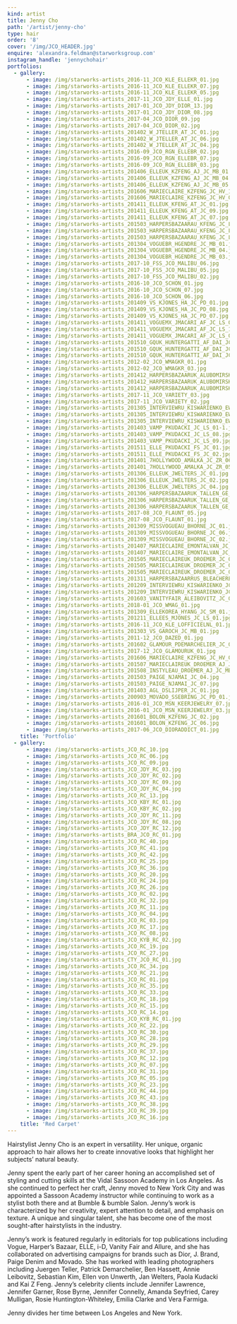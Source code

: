 ```yaml
---
kind: artist
title: Jenny Cho
path: '/artist/jenny-cho'
type: hair
order: '8'
cover: '/img/JCO_HEADER.jpg'
enquire: 'alexandra.feldman@starworksgroup.com'
instagram_handle: 'jennychohair'
portfolios:
  - gallery:
      - image: /img/starworks-artists_2016-11_JCO_KLE_ELLEKR_01.jpg
      - image: /img/starworks-artists_2016-11_JCO_KLE_ELLEKR_07.jpg
      - image: /img/starworks-artists_2016-11_JCO_KLE_ELLEKR_05.jpg
      - image: /img/starworks-artists_2017-11_JCO_JDY_ELLE_01.jpg
      - image: /img/starworks-artists_2017-01_JCO_JDY_DIOR_13.jpg
      - image: /img/starworks-artists_2017-01_JCO_JDY_DIOR_08.jpg
      - image: /img/starworks-artists_2017-04_JCO_DIOR_09.jpg
      - image: /img/starworks-artists_2017-04_JCO_DIOR_02.jpg
      - image: /img/starworks-artists_201402_W_JTELLER_AT_JC_01.jpg
      - image: /img/starworks-artists_201402_W_JTELLER_AT_JC_06.jpg
      - image: /img/starworks-artists_201402_W_JTELLER_AT_JC_04.jpg
      - image: /img/starworks-artists_2016-09_JCO_RGN_ELLEBR_02.jpg
      - image: /img/starworks-artists_2016-09_JCO_RGN_ELLEBR_07.jpg
      - image: /img/starworks-artists_2016-09_JCO_RGN_ELLEBR_03.jpg
      - image: /img/starworks-artists_201406_ELLEUK_KZFENG_AJ_JC_MB_01.jpg
      - image: /img/starworks-artists_201406_ELLEUK_KZFENG_AJ_JC_MB_04.jpg
      - image: /img/starworks-artists_201406_ELLEUK_KZFENG_AJ_JC_MB_05.jpg
      - image: /img/starworks-artists_201606_MARIECLAIRE_KZFENG_JC_HV_10.jpg
      - image: /img/starworks-artists_201606_MARIECLAIRE_KZFENG_JC_HV_02.jpg
      - image: /img/starworks-artists_201411_ELLEUK_KFENG_AT_JC_01.jpg
      - image: /img/starworks-artists_201411_ELLEUK_KFENG_AT_JC_09.jpg
      - image: /img/starworks-artists_201411_ELLEUK_KFENG_AT_JC_07.jpg
      - image: /img/starworks-artists_201503_HARPERSBAZAARAU_KFENG_JC_LS_01.jpg
      - image: /img/starworks-artists_201503_HARPERSBAZAARAU_KFENG_JC_LS_03.jpg
      - image: /img/starworks-artists_201503_HARPERSBAZAARAU_KFENG_JC_LS_05.jpg
      - image: /img/starworks-artists_201304_VOGUEBR_HGENDRE_JC_MB_01.jpg
      - image: /img/starworks-artists_201304_VOGUEBR_HGENDRE_JC_MB_04.jpg
      - image: /img/starworks-artists_201304_VOGUEBR_HGENDRE_JC_MB_03.jpg
      - image: /img/starworks-artists_2017-10_FSS_JCO_MALIBU_06.jpg
      - image: /img/starworks-artists_2017-10_FSS_JCO_MALIBU_05.jpg
      - image: /img/starworks-artists_2017-10_FSS_JCO_MALIBU_02.jpg
      - image: /img/starworks-artists_2016-10_JCO_SCHON_01.jpg
      - image: /img/starworks-artists_2016-10_JCO_SCHON_07.jpg
      - image: /img/starworks-artists_2016-10_JCO_SCHON_06.jpg
      - image: /img/starworks-artists_201409_VS_KJONES_HA_JC_PD_01.jpg
      - image: /img/starworks-artists_201409_VS_KJONES_HA_JC_PD_08.jpg
      - image: /img/starworks-artists_201409_VS_KJONES_HA_JC_PD_07.jpg
      - image: /img/starworks-artists_201411_VOGUEMX_JMACARI_AF_JC_LS_02.jpg
      - image: /img/starworks-artists_201411_VOGUEMX_JMACARI_AF_JC_LS_11.jpg
      - image: /img/starworks-artists_201411_VOGUEMX_JMACARI_AF_JC_LS_08.jpg
      - image: /img/starworks-artists_201510_GQUK_HUNTERGATTI_AF_DAI_JC_MB_09.jpg
      - image: /img/starworks-artists_201510_GQUK_HUNTERGATTI_AF_DAI_JC_MB_03.jpg
      - image: /img/starworks-artists_201510_GQUK_HUNTERGATTI_AF_DAI_JC_MB_05.jpg
      - image: /img/starworks-artists_2012-02_JCO_WMAGKR_01.jpg
      - image: /img/starworks-artists_2012-02_JCO_WMAGKR_03.jpg
      - image: /img/starworks-artists_201412_HARPERSBAZAARUK_ALUBOMIRSKI_GE_JC_02.jpg
      - image: /img/starworks-artists_201412_HARPERSBAZAARUK_ALUBOMIRSKI_GE_JC_04.jpg
      - image: /img/starworks-artists_201412_HARPERSBAZAARUK_ALUBOMIRSKI_GE_JC_11.jpg
      - image: /img/starworks-artists_2017-11_JCO_VARIETY_03.jpg
      - image: /img/starworks-artists_2017-11_JCO_VARIETY_02.jpg
      - image: /img/starworks-artists_201305_INTERVIEWRU_KISWARIENKO_EWH_GE_JC_01.jpg
      - image: /img/starworks-artists_201305_INTERVIEWRU_KISWARIENKO_EWH_GE_JC_05.jpg
      - image: /img/starworks-artists_201305_INTERVIEWRU_KISWARIENKO_EWH_GE_JC_04.jpg
      - image: /img/starworks-artists_201403_VAMP_PKUDACKI_JC_LS_01-1.jpg
      - image: /img/starworks-artists_201403_VAMP_PKUDACKI_JC_LS_08.jpg
      - image: /img/starworks-artists_201403_VAMP_PKUDACKI_JC_LS_09.jpg
      - image: /img/starworks-artists_201511_ELLE_PKUDACKI_FS_JC_01.jpg
      - image: /img/starworks-artists_201511_ELLE_PKUDACKI_FS_JC_02.jpg
      - image: /img/starworks-artists_201401_7HOLLYWOOD_AMALKA_JC_ZR_06.jpg
      - image: /img/starworks-artists_201401_7HOLLYWOOD_AMALKA_JC_ZR_05.jpg
      - image: /img/starworks-artists_201306_ELLEUK_JWELTERS_JC_01.jpg
      - image: /img/starworks-artists_201306_ELLEUK_JWELTERS_JC_02.jpg
      - image: /img/starworks-artists_201306_ELLEUK_JWELTERS_JC_04.jpg
      - image: /img/starworks-artists_201306_HARPERSBAZAARUK_TALLEN_GE_JC_01.jpg
      - image: /img/starworks-artists_201306_HARPERSBAZAARUK_TALLEN_GE_JC_07.jpg
      - image: /img/starworks-artists_201306_HARPERSBAZAARUK_TALLEN_GE_JC_08.jpg
      - image: /img/starworks-artists_2017-08_JCO_FLAUNT_05.jpg
      - image: /img/starworks-artists_2017-08_JCO_FLAUNT_01.jpg
      - image: /img/starworks-artists_201309_MISSVOGUEAU_BHORNE_JC_01.jpg
      - image: /img/starworks-artists_201309_MISSVOGUEAU_BHORNE_JC_06.jpg
      - image: /img/starworks-artists_201309_MISSVOGUEAU_BHORNE_JC_02.jpg
      - image: /img/starworks-artists_201407_MARIECLAIRE_EMONTALVAN_JC_01.jpg
      - image: /img/starworks-artists_201407_MARIECLAIRE_EMONTALVAN_JC_02.jpg
      - image: /img/starworks-artists_201505_MARIECLAIREUK_DROEMER_JC_01.jpg
      - image: /img/starworks-artists_201505_MARIECLAIREUK_DROEMER_JC_03.jpg
      - image: /img/starworks-artists_201505_MARIECLAIREUK_DROEMER_JC_09.jpg
      - image: /img/starworks-artists_201311_HARPERSBAZAARRUS_BLEACHEREVERARD_JC_01.jpg
      - image: /img/starworks-artists_201209_INTERVIEWRU_KISWARIENKO_JC_05.jpg
      - image: /img/starworks-artists_201209_INTERVIEWRU_KISWARIENKO_JC_12.jpg
      - image: /img/starworks-artists_201603_VANITYFAIR_ALEIBOVITZ_JC_01.jpg
      - image: /img/starworks-artists_2018-01_JCO_WMAG_01.jpg
      - image: /img/starworks-artists_201309_ELLEKOREA_HYANG_JC_SM_01.jpg
      - image: /img/starworks-artists_201211_ELLEES_MJONES_JC_LS_01.jpg
      - image: /img/starworks-artists_2016-11_JCO_KLE_LOFFICIELNL_01.jpg
      - image: /img/starworks-artists_201303_VS_GAROCH_JC_MB_01.jpg
      - image: /img/starworks-artists_2011-12_JCO_DAZED_01.jpg
      - image: /img/starworks-artists_201602_GLAMOUR_PDEMARCHELIER_JC_01.jpg
      - image: /img/starworks-artists_2017-12_JCO_GLAMOURUK_01.jpg
      - image: /img/starworks-artists_201606_MARIECLAIRE_KZFENG_JC_HV_01.jpg
      - image: /img/starworks-artists_201507_MARIECLAIREUK_DROEMER_AJ_JC_MB_01.jpg
      - image: /img/starworks-artists_201508_INSTYLEAU_DROEMER_AJ_JC_MB_01.jpg
      - image: /img/starworks-artists_201503_PAIGE_NJAMAI_JC_04.jpg
      - image: /img/starworks-artists_201503_PAIGE_NJAMAI_JC_07.jpg
      - image: /img/starworks-artists_201403_AGL_DSLIJPER_JC_01.jpg
      - image: /img/starworks-artists_200903_MOVADO_SSEBRING_JC_PD_01.jpg
      - image: /img/starworks-artists_2016-01_JCO_MSN_KEERJEWELRY_07.jpg
      - image: /img/starworks-artists_2016-01_JCO_MSN_KEERJEWELRY_03.jpg
      - image: /img/starworks-artists_201601_BOLON_KZFENG_JC_02.jpg
      - image: /img/starworks-artists_201601_BOLON_KZFENG_JC_06.jpg
      - image: /img/starworks-artists_2017-06_JCO_DIORADDICT_01.jpg
    title: 'Portfolio'
  - gallery:
      - image: /img/starworks-artists_JCO_RC_10.jpg
      - image: /img/starworks-artists_JCO_RC_06.jpg
      - image: /img/starworks-artists_JCO_RC_09.jpg
      - image: /img/starworks-artists_JCO_JDY_RC_03.jpg
      - image: /img/starworks-artists_JCO_JDY_RC_02.jpg
      - image: /img/starworks-artists_JCO_JDY_RC_09.jpg
      - image: /img/starworks-artists_JCO_JDY_RC_04.jpg
      - image: /img/starworks-artists_JCO_RC_13.jpg
      - image: /img/starworks-artists_JCO_KBY_RC_01.jpg
      - image: /img/starworks-artists_JCO_KBY_RC_02.jpg
      - image: /img/starworks-artists_JCO_JDY_RC_11.jpg
      - image: /img/starworks-artists_JCO_JDY_RC_08.jpg
      - image: /img/starworks-artists_JCO_JDY_RC_12.jpg
      - image: /img/starworks-artists_BRA_JCO_RC_01.jpg
      - image: /img/starworks-artists_JCO_RC_40.jpg
      - image: /img/starworks-artists_JCO_RC_41.jpg
      - image: /img/starworks-artists_JCO_RC_42.jpg
      - image: /img/starworks-artists_JCO_RC_25.jpg
      - image: /img/starworks-artists_JCO_RC_36.jpg
      - image: /img/starworks-artists_JCO_RC_20.jpg
      - image: /img/starworks-artists_JCO_RC_24.jpg
      - image: /img/starworks-artists_JCO_RC_26.jpg
      - image: /img/starworks-artists_JCO_RC_02.jpg
      - image: /img/starworks-artists_JCO_RC_32.jpg
      - image: /img/starworks-artists_JCO_RC_11.jpg
      - image: /img/starworks-artists_JCO_RC_04.jpg
      - image: /img/starworks-artists_JCO_RC_03.jpg
      - image: /img/starworks-artists_JCO_RC_17.jpg
      - image: /img/starworks-artists_JCO_RC_08.jpg
      - image: /img/starworks-artists_JCO_KYB_RC_02.jpg
      - image: /img/starworks-artists_JCO_RC_19.jpg
      - image: /img/starworks-artists_JCO_RC_27.jpg
      - image: /img/starworks-artists_CTY_JCO_RC_01.jpg
      - image: /img/starworks-artists_JCO_RC_34.jpg
      - image: /img/starworks-artists_JCO_RC_21.jpg
      - image: /img/starworks-artists_JCO_RC_01.jpg
      - image: /img/starworks-artists_JCO_RC_35.jpg
      - image: /img/starworks-artists_JCO_RC_33.jpg
      - image: /img/starworks-artists_JCO_RC_18.jpg
      - image: /img/starworks-artists_JCO_RC_15.jpg
      - image: /img/starworks-artists_JCO_RC_14.jpg
      - image: /img/starworks-artists_JCO_KYB_RC_01.jpg
      - image: /img/starworks-artists_JCO_RC_22.jpg
      - image: /img/starworks-artists_JCO_RC_30.jpg
      - image: /img/starworks-artists_JCO_RC_28.jpg
      - image: /img/starworks-artists_JCO_RC_29.jpg
      - image: /img/starworks-artists_JCO_RC_37.jpg
      - image: /img/starworks-artists_JCO_RC_12.jpg
      - image: /img/starworks-artists_JCO_RC_07.jpg
      - image: /img/starworks-artists_JCO_RC_31.jpg
      - image: /img/starworks-artists_JCO_RC_05.jpg
      - image: /img/starworks-artists_JCO_RC_23.jpg
      - image: /img/starworks-artists_JCO_RC_44.jpg
      - image: /img/starworks-artists_JCO_RC_43.jpg
      - image: /img/starworks-artists_JCO_RC_38.jpg
      - image: /img/starworks-artists_JCO_RC_39.jpg
      - image: /img/starworks-artists_JCO_RC_16.jpg
    title: 'Red Carpet'
---
```

Hairstylist Jenny Cho is an expert in versatility. Her unique, organic approach to hair allows her to create innovative looks that highlight her subjects’ natural beauty.

Jenny spent the early part of her career honing an accomplished set of styling and cutting skills at the Vidal Sassoon Academy in Los Angeles. As she continued to perfect her craft, Jenny moved to New York City and was appointed a Sassoon Academy instructor while continuing to work as a stylist both there and at Bumble & bumble Salon. Jenny’s work is characterized by her creativity, expert attention to detail, and emphasis on texture. A unique and singular talent, she has become one of the most sought-after hairstylists in the industry.

Jenny’s work is featured regularly in editorials for top publications including Vogue, Harper’s Bazaar, ELLE, i-D, Vanity Fair and Allure, and she has collaborated on advertising campaigns for brands such as Dior, J. Brand, Paige Denim and Movado. She has worked with leading photographers including Juergen Teller, Patrick Demarchelier, Ben Hassett, Annie Leibovitz, Sebastian Kim, Ellen von Unwerth, Jan Welters, Paola Kudacki and Kai Z Feng. Jenny’s celebrity clients include Jennifer Lawrence, Jennifer Garner, Rose Byrne, Jennifer Connelly, Amanda Seyfried, Carey Mulligan, Rosie Huntington-Whiteley, Emilia Clarke and Vera Farmiga.

Jenny divides her time between Los Angeles and New York.
